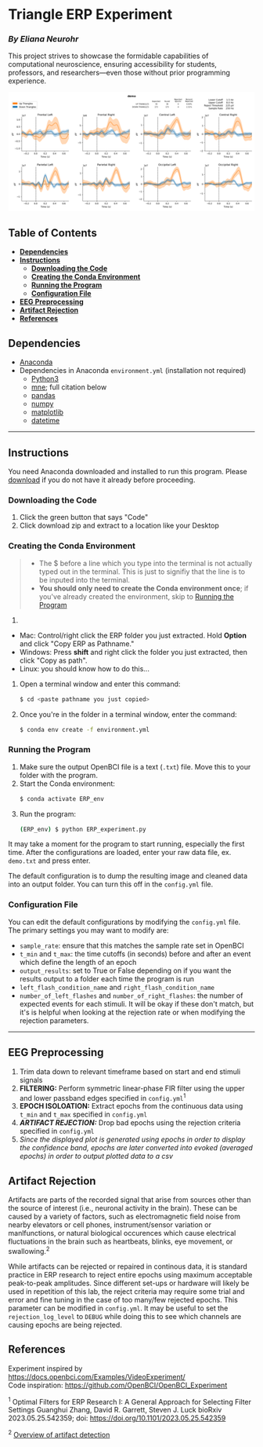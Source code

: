 # **Triangle ERP Experiment** <!-- omit in toc -->
### ***By Eliana Neurohr*** <!-- omit in toc -->  
This project strives to showcase the formidable capabilities of computational neuroscience, ensuring accessibility for students, professors, and researchers—even those without prior programming experience.


![](share/demo.png)
<!-- no toc -->
## **Table of Contents** <!-- omit in toc -->
- [**Dependencies**](#dependencies)
- [**Instructions**](#instructions)
  - [**Downloading the Code**](#downloading-the-code)
  - [**Creating the Conda Environment**](#creating-the-conda-environment)
  - [**Running the Program**](#running-the-program)
  - [**Configuration File**](#configuration-file)
- [**EEG Preprocessing**](#eeg-preprocessing)
- [**Artifact Rejection**](#artifact-rejection)
- [**References**](#references)

## **Dependencies**
- [Anaconda](https://www.anaconda.com/download)
- Dependencies in Anaconda `environment.yml` (installation not required)
  - [Python3](https://www.python.org/downloads/)
  - [mne](https://mne.tools/stable/index.html); full citation below
  - [pandas](https://pandas.pydata.org/)
  - [numpy](https://numpy.org/)
  - [matplotlib](https://matplotlib.org/3.5.3/api/_as_gen/matplotlib.pyplot.html)
  - [datetime](https://docs.python.org/3/library/datetime.html)
---
## **Instructions**  
You need Anaconda downloaded and installed to run this program. Please [download](https://www.anaconda.com/download) if you do not have it already before proceeding. 
### **Downloading the Code**  
1. Click the green button that says "Code"
2. Click download zip and extract to a location like your Desktop
  
### **Creating the Conda Environment**  
> * The $ before a line which you type into the terminal is not actually typed out in the terminal. This is just to signifiy that the line is to be inputed into the terminal.
> * **You should only need to create the Conda environment once**; if you've already created the environment, skip to [Running the Program](#running-the-program)
1. 
  - Mac: Control/right click the ERP folder you just extracted. Hold **Option** and click "Copy ERP as Pathname."
  - Windows: Press **shift** and right click the folder you just extracted, then click "Copy as path".
  - Linux: you should know how to do this...
1. Open a terminal window and enter this command:
      ```bash
      $ cd <paste pathname you just copied>
      ```
2. Once you're in the folder in a terminal window, enter the command:
    ```bash
    $ conda env create -f environment.yml
    ```

### **Running the Program**  
1. Make sure the output OpenBCI file is a text (`.txt`) file. Move this to your folder with the program. 
2. Start the Conda environment:  
    ```bash
    $ conda activate ERP_env
    ```
3. Run the program:  
    ```bash
    (ERP_env) $ python ERP_experiment.py
    ```  
  
It may take a moment for the program to start running, especially the first time. After the configurations are loaded, enter your raw data file, ex. ```demo.txt``` and press enter.  
  
The default configuration is to dump the resulting image and cleaned data into an output folder. You can turn this off in the ```config.yml``` file.

### **Configuration File**  
You can edit the default configurations by modifying the `config.yml` file. The primary settings you may want to modify are:
- `sample_rate`: ensure that this matches the sample rate set in OpenBCI
- `t_min` and `t_max`: the time cutoffs (in seconds) before and after an event which define the length of an epoch
- `output_results`: set to True or False depending on if you want the results output to a folder each time the program is run
- `left_flash_condition_name` and `right_flash_condition_name`
- `number_of_left_flashes` and `number_of_right_flashes`: the number of expected events for each stimuli. It will be okay if these don't match, but it's is helpful when looking at the rejection rate or when modifying the rejection parameters.

---
## **EEG Preprocessing**
1. Trim data down to relevant timeframe based on start and end stimuli signals
2. **FILTERING:** Perform symmetric linear-phase FIR filter using the upper and lower passband edges specified in ```config.yml```<sup>1</sup>  
3. **EPOCH ISOLOATION:** Extract epochs from the continuous data using ```t_min``` and ```t_max``` specified in ```config.yml```
4. ***ARTIFACT REJECTION:*** Drop bad epochs using the rejection criteria specified in ```config.yml```  
5. *Since the displayed plot is generated using epochs in order to display the confidence band, epochs are later converted into evoked (averaged epochs) in order to output plotted data to a csv*


## **Artifact Rejection**
Artifacts are parts of the recorded signal that arise from sources other than the source of interest (i.e., neuronal activity in the brain). These can be caused by a variety of factors, such as electromagnetic field noise from nearby elevators or cell phones, instrument/sensor variation or manlfunctions, or natural biological occurences which cause electrical fluctuations in the brain such as heartbeats, blinks, eye movement, or swallowing.<sup>2</sup>  
  
While artifacts can be rejected or repaired in continous data, it is standard practice in ERP research to reject entire epochs using maximum acceptable peak-to-peak amplitudes. Since different set-ups or hardware will likely be used in repetition of this lab, the reject criteria may require some trial and error and fine tuning in the case of too many/few rejected epochs. This parameter can be modified in ```config.yml```. It may be useful to set the ```rejection_log_level``` to ```DEBUG``` while doing this to see which channels are causing epochs are being rejected.



## **References**
Experiment inspired by https://docs.openbci.com/Examples/VideoExperiment/  
Code inspiration: https://github.com/OpenBCI/OpenBCI_Experiment

<sup>1</sup> Optimal Filters for ERP Research I: A General Approach for Selecting Filter Settings
Guanghui Zhang, David R. Garrett, Steven J. Luck
bioRxiv 2023.05.25.542359; doi: https://doi.org/10.1101/2023.05.25.542359  


<sup>2</sup> [Overview of artifact detection](https://mne.tools/dev/auto_tutorials/preprocessing/10_preprocessing_overview.html)
